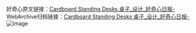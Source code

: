 好奇心原文链接：[Cardboard Standing Desks 桌子_设计_好奇心日报-](https://www.qdaily.com/articles/7139.html)
WebArchive归档链接：[Cardboard Standing Desks 桌子_设计_好奇心日报-](http://web.archive.org/web/20190623171804/https://www.qdaily.com/articles/7139.html)
![image](http://ww3.sinaimg.cn/large/007d5XDply1g3wbkpyrjkj30u0441th7)